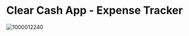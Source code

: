 # Clear Cash App - Expense Tracker
![1000012240](https://github.com/user-attachments/assets/47da0bcd-fb1d-424f-947d-49ca1271ae5c)
